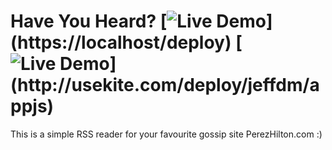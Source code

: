 # Have You Heard? [![Live Demo](http://usekite.com/live-demo-button.png?)](https://localhost/deploy) [![Live Demo](http://usekite.com/live-demo-button.png?)](http://usekite.com/deploy/jeffdm/appjs)

This is a simple RSS reader for your favourite gossip site PerezHilton.com :) 
